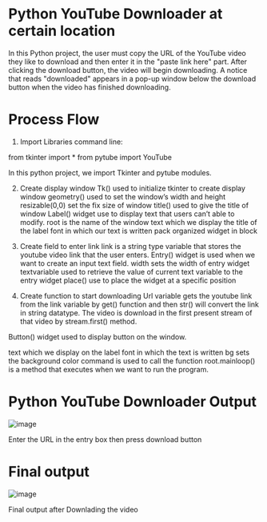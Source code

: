 # Python YouTube Downloader at certain location
In this Python project, the user must copy the URL of the YouTube video they like to download and then enter it in the "paste link here" part. After clicking the download button, the video will begin downloading. A notice that reads "downloaded" appears in a pop-up window below the download button when the video has finished downloading.
# Process Flow
1. Import Libraries
	command line:

from tkinter import * 
from pytube import YouTube

In this python project, we import Tkinter and pytube modules.

2. Create display window
	Tk() used to initialize tkinter to create display window
geometry() used to set the window’s width and height
resizable(0,0) set the fix size of window
title() used to give the title of window
Label() widget use to display text that users can’t able to modify.
root is the name of the window
text which we display the title of the label
font in which our text is written
pack organized widget in block

3. Create field to enter link
	link is a string type variable that stores the youtube video link that the user enters.
Entry() widget is used when we want to create an input text field.
width sets the width of entry widget
textvariable used to retrieve the value of current text variable to the entry widget
place() use to place the widget at a specific position

4. Create function to start downloading
	Url variable gets the youtube link from the link variable by get() function and then str() will convert the link in string datatype.
The video is download in the first present stream of that video by stream.first() method.

Button() widget used to display button on the window.

text which we display on the label
font in which the text is written
bg sets the background color
command is used to call the function
root.mainloop() is a method that executes when we want to run the program.

# Python YouTube Downloader Output
![image](https://user-images.githubusercontent.com/73929680/186759876-e852e9a9-6835-4379-af39-ce9a9fa8a651.png)

Enter the URL in the entry box then press download button

# Final output
![image](https://user-images.githubusercontent.com/73929680/186760251-631ec22a-eb16-4ae5-b8b0-9ea3e1ed518d.png)

Final output after Downlading the video
